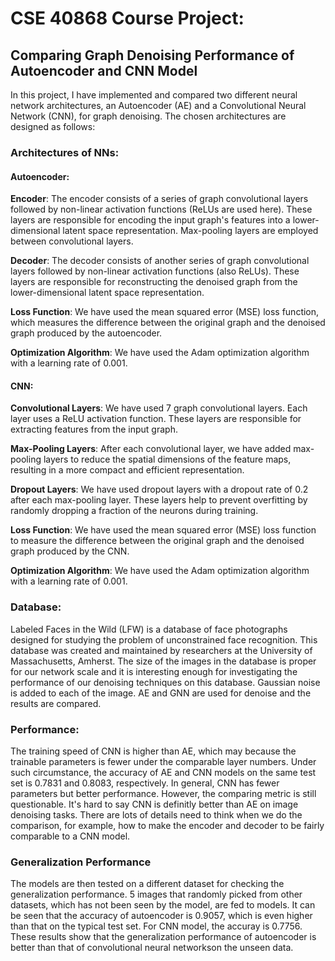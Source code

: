 # CSE 40868 Course Project:
## Comparing Graph Denoising Performance of Autoencoder and CNN Model

In this project, I have implemented and compared two different neural network architectures, an Autoencoder (AE) and a Convolutional Neural Network (CNN), for graph denoising. The chosen architectures are designed as follows:

### Architectures of NNs:
#### Autoencoder:
**Encoder**: The encoder consists of a series of graph convolutional layers followed by non-linear activation functions (ReLUs are used here). These layers are responsible for encoding the input graph's features into a lower-dimensional latent space representation. Max-pooling layers are employed between convolutional layers.

**Decoder**: The decoder consists of another series of graph convolutional layers followed by non-linear activation functions (also ReLUs). These layers are responsible for reconstructing the denoised graph from the lower-dimensional latent space representation.

**Loss Function**: We have used the mean squared error (MSE) loss function, which measures the difference between the original graph and the denoised graph produced by the autoencoder.

**Optimization Algorithm**: We have used the Adam optimization algorithm with a learning rate of 0.001.

#### CNN:
**Convolutional Layers**: We have used 7 graph convolutional layers. Each layer uses a ReLU activation function. These layers are responsible for extracting features from the input graph.

**Max-Pooling Layers**: After each convolutional layer, we have added max-pooling layers to reduce the spatial dimensions of the feature maps, resulting in a more compact and efficient representation.

**Dropout Layers**: We have used dropout layers with a dropout rate of 0.2 after each max-pooling layer. These layers help to prevent overfitting by randomly dropping a fraction of the neurons during training.

**Loss Function**: We have used the mean squared error (MSE) loss function to measure the difference between the original graph and the denoised graph produced by the CNN.

**Optimization Algorithm**: We have used the Adam optimization algorithm with a learning rate of 0.001.

### Database:
Labeled Faces in the Wild (LFW) is a database of face photographs designed for studying the problem of unconstrained face recognition. This database was created and maintained by researchers at the University of Massachusetts, Amherst. The size of the images in the database is proper for our network scale and it is interesting enough for investigating the performance of our denoising techniques on this database. Gaussian noise is added to each of the image. AE and GNN are used for denoise and the results are compared.

### Performance:
The training speed of CNN is higher than AE, which may because the trainable parameters is fewer under the comparable layer numbers. Under such circumstance, the accuracy of AE and CNN models on the same test set is 0.7831 and 0.8083, respectively. In general, CNN has fewer parameters but better performance. However, the comparing metric is still questionable. It's hard to say CNN is definitly better than AE on image denoising tasks. There are lots of details need to think when we do the comparison, for example, how to make the encoder and decoder to be fairly comparable to a CNN model.

### Generalization Performance
The models are then tested on a different dataset for checking the generalization performance. 5 images that randomly picked from other datasets, which has not been seen by the model, are fed to models. It can be seen that the accuracy of autoencoder is 0.9057, which is even higher than that on the typical test set. For CNN model, the accuray is 0.7756. These results show that the generalization performance of autoencoder is better than that of convolutional neural networkson the unseen data.
